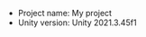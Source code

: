 <!-- UNITY CODE ASSIST INSTRUCTIONS START -->
- Project name: My project
- Unity version: Unity 2021.3.45f1
<!-- UNITY CODE ASSIST INSTRUCTIONS END -->
